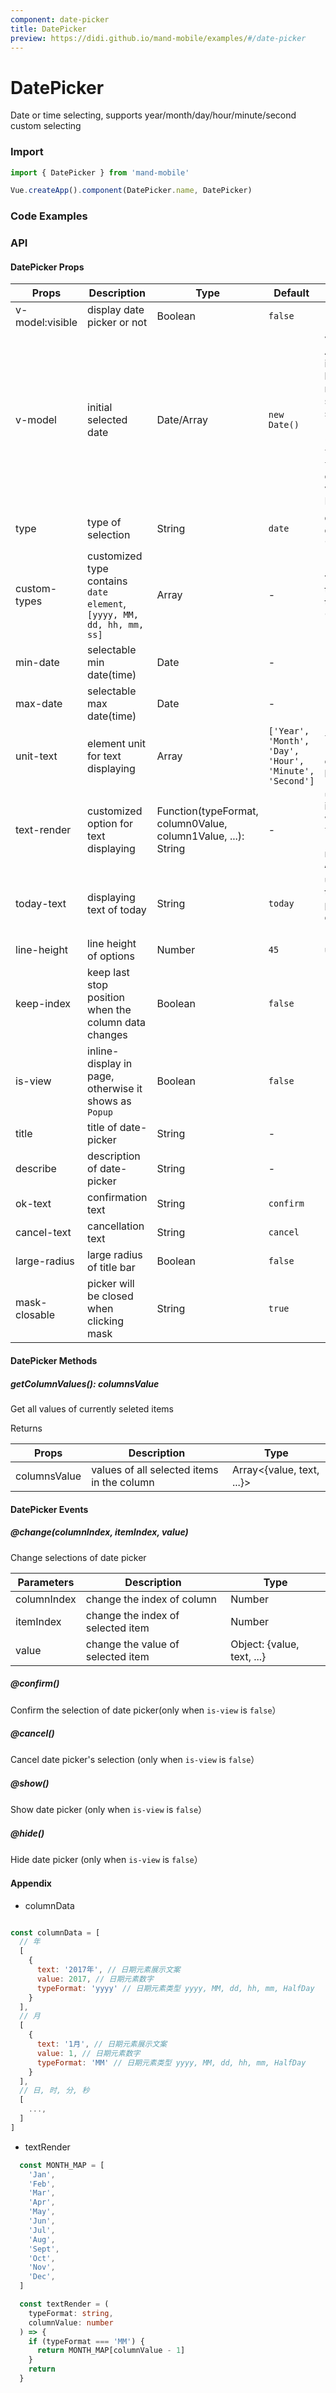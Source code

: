 ```yaml
---
component: date-picker
title: DatePicker
preview: https://didi.github.io/mand-mobile/examples/#/date-picker
---
```


# DatePicker


Date or time selecting, supports year/month/day/hour/minute/second custom selecting

### Import

```javascript
import { DatePicker } from 'mand-mobile'

Vue.createApp().component(DatePicker.name, DatePicker)
```

### Code Examples

<demo-wrapper
  src="src/packages/date-picker/demo"
  :demos="demos"
/>

<script setup>
const demos = import.meta.globEager('../../../src/packages/date-picker/demo/demo*.vue')
</script>

<!-- DEMO -->

### API

#### DatePicker Props
|Props | Description | Type | Default | Note |
|----|-----|------|------|------|
|v-model:visible|display date picker or not|Boolean|`false`|-|
|v-model|initial selected date|Date/Array|`new Date()`|value is an Array including hour, miniute and second such as [23, 59, 59] when `type` is `time`, otherwise value is a Date|
|type|type of selection|String|`date`|`date`, `time`, `datetime`, `custom`|
|custom-types|customized type contains `date element`, `[yyyy, MM, dd, hh, mm, ss]`|Array|-|valid when the value of type is `custom`|
|min-date|selectable min date(time)|Date|-|-|
|max-date|selectable max date(time)|Date|-|-|
|unit-text|element unit for text displaying|Array|`['Year', 'Month', 'Day', 'Hour', 'Minute', 'Second']`|`text-render` for complex logic|
|text-render|customized option for text displaying|Function(typeFormat, column0Value, column1Value, ...): String|-|`unit-text` is invalid when using `text-render`, refer to `Appendix`|              
|today-text|displaying text of today|String|`today`|use `&` to take placeholder date, like `&(today)`| 
|line-height|line height of options|Number|`45`|unit `px`| 
|keep-index|keep last stop position when the column data changes|Boolean|`false`|-|          
|is-view|inline-display in page, otherwise it shows as `Popup`|Boolean|`false`|-| 
|title|title of date-picker|String|-|-|
|describe|description of date-picker|String|-|-|
|ok-text|confirmation text|String|`confirm`|-| 
|cancel-text|cancellation text|String|`cancel`|-| 
|large-radius|large radius of title bar|Boolean|`false`|-|
|mask-closable|picker will be closed when clicking mask|String|`true`|-|

#### DatePicker Methods

##### getColumnValues(): columnsValue
Get all values of currently seleted items

Returns

|Props | Description | Type|
|----|-----|------|
|columnsValue|values of all selected items in the column|Array<{value, text, ...}>|


#### DatePicker Events

##### @change(columnIndex, itemIndex, value)
Change selections of date picker

|Parameters | Description | Type|
|----|-----|------|
|columnIndex|change the index of column|Number|
|itemIndex|change the index of selected item|Number|
|value|change the value of selected item|Object: {value, text, ...}|

##### @confirm()
Confirm the selection of date picker(only when `is-view` is `false`）

##### @cancel()
Cancel date picker's selection (only when `is-view` is `false`）

##### @show()
Show date picker (only when `is-view` is `false`）

##### @hide()
Hide date picker (only when `is-view` is `false`）


#### Appendix

* columnData  

```javascript

const columnData = [
  // 年
  [
    {
      text: '2017年', // 日期元素展示文案
      value: 2017, // 日期元素数字
      typeFormat: 'yyyy' // 日期元素类型 yyyy, MM, dd, hh, mm, HalfDay
    }
  ],
  // 月
  [
    {
      text: '1月', // 日期元素展示文案
      value: 1, // 日期元素数字
      typeFormat: 'MM' // 日期元素类型 yyyy, MM, dd, hh, mm, HalfDay
    }
  ],
  // 日, 时, 分, 秒
  [
    ...,
  ]
]
```

* textRender

```typescript
  const MONTH_MAP = [
    'Jan',
    'Feb',
    'Mar',
    'Apr',
    'May',
    'Jun',
    'Jul',
    'Aug',
    'Sept',
    'Oct',
    'Nov',
    'Dec',
  ]

  const textRender = (
    typeFormat: string,
    columnValue: number
  ) => {
    if (typeFormat === 'MM') {
      return MONTH_MAP[columnValue - 1]
    }
    return
  }
```
